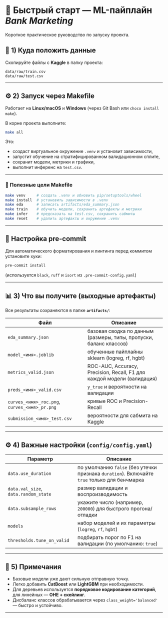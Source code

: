 # 🧠 Быстрый старт — ML-пайплайн *Bank Marketing*

Короткое практическое руководство по запуску проекта.

## 📁 1) Куда положить данные

Скопируйте файлы с **Kaggle** в папку проекта:

```
data/raw/train.csv
data/raw/test.csv
```

---

## ⚙️ 2) Запуск через Makefile

Работает на **Linux/macOS** и **Windows** (через Git Bash или `choco install make`).

В корне проекта выполните:

```bash
make all
```

Это:

* создаст виртуальное окружение `.venv` и установит зависимости,
* запустит обучение на стратифицированном валидационном сплите,
* сохранит модели, метрики и графики,
* выполнит инференс на `test.csv`.

---

### 🔧 Полезные цели Makefile

```bash
make venv     # создать .venv и обновить pip/setuptools/wheel
make install  # установить зависимости в .venv
make eda      # записать artifacts/eda_summary.json
make train    # обучить модели, сохранить артефакты и метрики
make infer    # предсказать на test.csv, сохранить сабмиты
make reset    # удалить артефакты и окружение .venv
```

---

## 🧹 Настройка pre-commit

Для автоматического форматирования и линтинга перед коммитом установите хуки:

```bash
pre-commit install
```

(используется `black`, `ruff` и `isort` из `.pre-commit-config.yaml`)

---

## 📊 3) Что вы получите (выходные артефакты)

Все результаты сохраняются в папке **`artifacts/`**:

| Файл                                          | Описание                                                               |
| --------------------------------------------- | ---------------------------------------------------------------------- |
| `eda_summary.json`                            | базовая сводка по данным (размеры, типы, пропуски, баланс классов)     |
| `model_<имя>.joblib`                          | обученные пайплайны sklearn (logreg, rf, hgbt)                         |
| `metrics_valid.json`                          | ROC-AUC, Accuracy, Precision, Recall, F1 для каждой модели (валидация) |
| `preds_<имя>_valid.csv`                       | `y_true` и вероятности на валидации                                    |
| `curves_<имя>_roc.png`, `curves_<имя>_pr.png` | кривые ROC и Precision-Recall                                          |
| `submission_<имя>_test.csv`                   | вероятности для сабмита на Kaggle                                      |

---

## ⚙️ 4) Важные настройки (`config/config.yaml`)

| Параметр                             | Описание                                                                                     |
| ------------------------------------ | -------------------------------------------------------------------------------------------- |
| `data.use_duration`                  | по умолчанию `false` (без утечки признака `duration`). Включайте `true` только для бенчмарка |
| `data.val_size`, `data.random_state` | размер валидации и воспроизводимость                                                         |
| `data.subsample_rows`                | укажите число (например, `200000`) для быстрого прогона/отладки                              |
| `models`                             | набор моделей и их параметры (`logreg`, `rf`, `hgbt`)                                        |
| `thresholds.tune_on_valid`           | подбирать порог по F1 на валидации (по умолчанию: `true`)                                    |

---

## 💬 5) Примечания

* Базовые модели уже дают сильную отправную точку.
* Легко добавить **CatBoost** или **LightGBM** при необходимости.
* Для деревьев используется **порядковое кодирование категорий**, для линейных — **OHE + скейлинг**.
* Дисбаланс классов обрабатывается через `class_weight='balanced'` — быстро и устойчиво.

---
